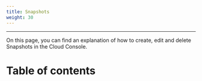 ```yaml
---
title: Snapshots
weight: 30
---
```

___
On this page, you can find an explanation of how to create, edit and delete Snapshots in the Cloud Console.

# Table of contents